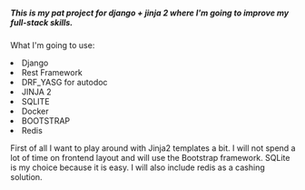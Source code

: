 <h5>This is my pat project for django + jinja 2 where I'm going to improve my full-stack skills.</h3> 
<p>What I'm going to use:
<li>Django</li>
<li>Rest Framework</li>
<li>DRF_YASG for autodoc</li>
<li>JINJA 2</li>
<li>SQLITE</li>
<li>Docker</li>
<li>BOOTSTRAP</li>
<li>Redis</li>
  
First of all I want to play around with Jinja2 templates a bit. I will not spend a lot of time on frontend layout and will use the Bootstrap framework. SQLite is my choice because it is easy. I will also include redis as a cashing solution.
  
